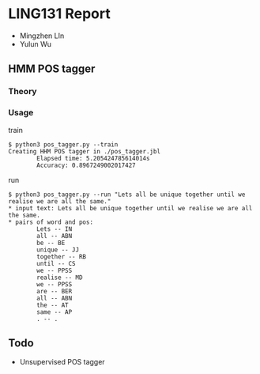 # LING131 Report

* Mingzhen LIn
* Yulun Wu

## HMM POS tagger

### Theory

### Usage
train
```
$ python3 pos_tagger.py --train
Creating HHM POS tagger in ./pos_tagger.jbl
        Elapsed time: 5.205424785614014s
        Accuracy: 0.8967249002017427
```
run
```
$ python3 pos_tagger.py --run "Lets all be unique together until we realise we are all the same."
* input text: Lets all be unique together until we realise we are all the same.
* pairs of word and pos: 
        Lets -- IN
        all -- ABN
        be -- BE
        unique -- JJ
        together -- RB
        until -- CS
        we -- PPSS
        realise -- MD
        we -- PPSS
        are -- BER
        all -- ABN
        the -- AT
        same -- AP
        . -- .
```

## Todo
* Unsupervised POS tagger